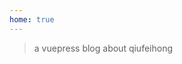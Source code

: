 ```yaml
---
home: true
---
```

<template>
    <a href="https://github.com/qiufeihong2018" target="_target" class="github-corner"
        aria-label="View source on GitHub"><svg width="80" height="80" viewBox="0 0 250 250"
            style="fill:#151513; color:#fff; position: absolute; top: 56px; border: 0; right: 0;" aria-hidden="true">
            <path d="M0,0 L115,115 L130,115 L142,142 L250,250 L250,0 Z"></path>
            <path
                d="M128.3,109.0 C113.8,99.7 119.0,89.6 119.0,89.6 C122.0,82.7 120.5,78.6 120.5,78.6 C119.2,72.0 123.4,76.3 123.4,76.3 C127.3,80.9 125.5,87.3 125.5,87.3 C122.9,97.6 130.6,101.9 134.4,103.2"
                fill="currentColor" style="transform-origin: 130px 106px;" class="octo-arm"></path>
            <path
                d="M115.0,115.0 C114.9,115.1 118.7,116.5 119.8,115.4 L133.7,101.6 C136.9,99.2 139.9,98.4 142.2,98.6 C133.8,88.0 127.5,74.4 143.8,58.0 C148.5,53.4 154.0,51.2 159.7,51.0 C160.3,49.4 163.2,43.6 171.4,40.1 C171.4,40.1 176.1,42.5 178.8,56.2 C183.1,58.6 187.2,61.8 190.9,65.4 C194.5,69.0 197.7,73.2 200.1,77.6 C213.8,80.2 216.3,84.9 216.3,84.9 C212.7,93.1 206.9,96.0 205.4,96.6 C205.1,102.4 203.0,107.8 198.3,112.5 C181.9,128.9 168.3,122.5 157.7,114.1 C157.9,116.9 156.7,120.9 152.7,124.9 L141.0,136.5 C139.8,137.7 141.6,141.9 141.8,141.8 Z"
                fill="currentColor" class="octo-body"></path>
        </svg></a>
    <span class="title">我的热门文章</span>
    <span class="time">{{ currentDate }}</span>
    <el-carousel type="card" height="200px" :interval=1500>
        <el-carousel-item v-for="(item,key) in arrPng" :key="key">
            <a :href='item.docLink'><img :src="item.pngLink" style="height: 100%;width: 100%;" /></a>
        </el-carousel-item>
    </el-carousel>
    <span class="title">我的公众号</span>
    <span class="time">{{ currentDate }}</span>
    <img src="https://images.qiufeihong.top/%E6%89%AB%E7%A0%81_%E6%90%9C%E7%B4%A2%E8%81%94%E5%90%88%E4%BC%A0%E6%92%AD%E6%A0%B7%E5%BC%8F-%E5%BE%AE%E4%BF%A1%E6%A0%87%E5%87%86%E7%BB%BF%E7%89%88.png"
        class="image">
</template>

<script>
    export default {
        data() {
            return {
                currentDate: new Date(),
                arrPng: [{
                        pngLink: 'https://images.qiufeihong.top/mocha.png',
                        docLink: 'https://www.qiufeihong.top/technical-summary/mocha/'
                    },
                    {
                        pngLink: 'https://images.qiufeihong.top/gitlab.png',
                        docLink: 'https://www.qiufeihong.top/technical-summary/gitlab/'
                    }, {
                        pngLink: 'https://images.qiufeihong.top/jk.jpeg',
                        docLink: 'https://www.qiufeihong.top/technical-summary/jenkins/'
                    }, {
                        pngLink: 'https://images.qiufeihong.top/vuepress2.png',
                        docLink: 'https://www.qiufeihong.top/technical-summary/vuepress/'
                    }, {
                        pngLink: 'https://images.qiufeihong.top/apidoc6.jpg',
                        docLink: 'https://www.qiufeihong.top/technical-summary/apiDoc/'
                    }, {
                        pngLink: 'https://images.qiufeihong.top/nginx-ssl-https.jpg',
                        docLink: 'https://www.qiufeihong.top/technical-summary/nginx-ssl-https/'
                    }, {
                        pngLink: 'https://images.qiufeihong.top/login.png',
                        docLink: 'https://www.qiufeihong.top/technical-summary/navigation/'
                    }, {
                        pngLink: 'https://images.qiufeihong.top/watch.jpg',
                        docLink: 'https://www.qiufeihong.top/technical-summary/watchLog/'
                    }
                ]
            }
        }
    }
</script>

<style scoped>
    .title {
        font-size: 20px
    }

    .time {
        font-size: 13px;
        color: #999;
        float: right;
    }

    .bottom {
        margin-top: 13px;
        line-height: 12px;
    }

    .button {
        padding: 0;
        float: right;
    }

    .image {
        display: block;
        display: block;
        margin-left: auto;
        margin-right: auto;
        margin-bottom: 61px
    }

    .github-corner:hover .octo-arm {
        animation: octocat-wave 560ms ease-in-out
    }

    @keyframes octocat-wave {

        0%,
        100% {
            transform: rotate(0)
        }

        20%,
        60% {
            transform: rotate(-25deg)
        }

        40%,
        80% {
            transform: rotate(10deg)
        }
    }

    @media (max-width:500px) {
        .github-corner:hover .octo-arm {
            animation: none
        }

        .github-corner .octo-arm {
            animation: octocat-wave 560ms ease-in-out
        }
    }

    .el-carousel__item h3 {
        color: #475669;
        font-size: 14px;
        opacity: 0.75;
        line-height: 200px;
        margin: 0;
    }

    .el-carousel__item:nth-child(2n) {
        background-color: #99a9bf;
    }

    .el-carousel__item:nth-child(2n+1) {
        background-color: #d3dce6;
    }
    .el-carousel {
    overflow-x: inherit;
    }
</style>

> a vuepress blog about qiufeihong